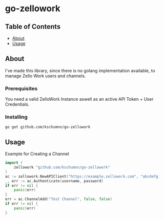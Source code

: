 # go-zellowork

## Table of Contents
+ [About](#about)
+ [Usage](#usage)

## About <a name = "about"></a>
I've made this library, since there is no golang implementation available, to manage Zello Work users and channels.

### Prerequisites

You need a valid ZelloWork Instance aswell as an active API Token + User Credentials.

### Installing

`go get github.com/kschumnn/go-zellowork`

## Usage <a name = "usage"></a>
Example for Creating a Channel
```go
import (
    zellowork "github.com/kschumnn/go-zellowork"
)
ac := zellowork.NewAPIClient("https://example.zellowork.com", "abcdefg12345678234567")
_, err := ac.Authenticate(username, password)
if err != nil {
    panic(err)
}
err = ac.ChannelAdd("Test Channel", false, false)
if err != nil {
    panic(err)
}
```